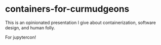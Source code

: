 # containers-for-curmudgeons

This is an opinionated presentation I give about containerization,
software design, and human folly.

For jupytercon!